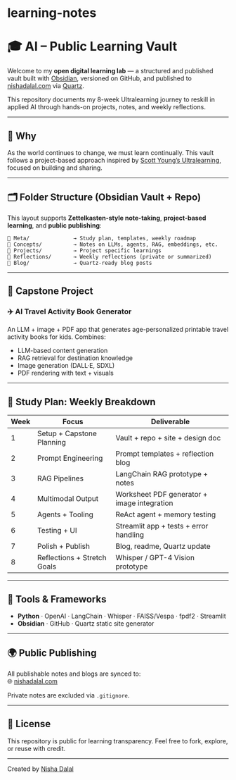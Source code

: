 # learning-notes


# 🎓 AI – Public Learning Vault

Welcome to my **open digital learning lab** — a structured and published vault built with [Obsidian](https://obsidian.md), versioned on GitHub, and published to [nishadalal.com](https://nishadalal.com) via [Quartz](https://github.com/jackyzha0/quartz).

This repository documents my 8-week Ultralearning journey to reskill in applied AI through hands-on projects, notes, and weekly reflections.

---

## 🧠 Why

As the world continues to change, we must learn continually. This vault follows a project-based approach inspired by [Scott Young’s Ultralearning](https://www.scotthyoung.com/blog/ultralearning/), focused on building and sharing.

---

## 🗂 Folder Structure (Obsidian Vault + Repo)

This layout supports **Zettelkasten-style note-taking**, **project-based learning**, and **public publishing**:

```
📁 Meta/              → Study plan, templates, weekly roadmap  
📁 Concepts/          → Notes on LLMs, agents, RAG, embeddings, etc. 
📁 Projects/          → Project specific learnings  
📁 Reflections/       → Weekly reflections (private or summarized)  
📁 Blog/              → Quartz-ready blog posts  
```

---

## 🚀 Capstone Project

### ✈️ **AI Travel Activity Book Generator**
An LLM + image + PDF app that generates age-personalized printable travel activity books for kids. Combines:
- LLM-based content generation
- RAG retrieval for destination knowledge
- Image generation (DALL·E, SDXL)
- PDF rendering with text + visuals

---

## 📅 Study Plan: Weekly Breakdown

| Week | Focus                         | Deliverable                                  |
|------|-------------------------------|----------------------------------------------|
| 1    | Setup + Capstone Planning     | Vault + repo + site + design doc             |
| 2    | Prompt Engineering            | Prompt templates + reflection blog           |
| 3    | RAG Pipelines                 | LangChain RAG prototype + notes              |
| 4    | Multimodal Output             | Worksheet PDF generator + image integration  |
| 5    | Agents + Tooling              | ReAct agent + memory testing                 |
| 6    | Testing + UI                  | Streamlit app + tests + error handling       |
| 7    | Polish + Publish              | Blog, readme, Quartz update                  |
| 8    | Reflections + Stretch Goals   | Whisper / GPT-4 Vision prototype             |

---

## 🔧 Tools & Frameworks

- **Python** · OpenAI · LangChain · Whisper · FAISS/Vespa · fpdf2 · Streamlit  
- **Obsidian** · GitHub · Quartz static site generator

---

## 🌍 Public Publishing

All publishable notes and blogs are synced to:  
🌐 [nishadalal.com](https://nishadalal.com)

Private notes are excluded via `.gitignore`.

---

## 🤝 License

This repository is public for learning transparency. Feel free to fork, explore, or reuse with credit.

---
Created by [Nisha Dalal](https://nishadalal.com)
